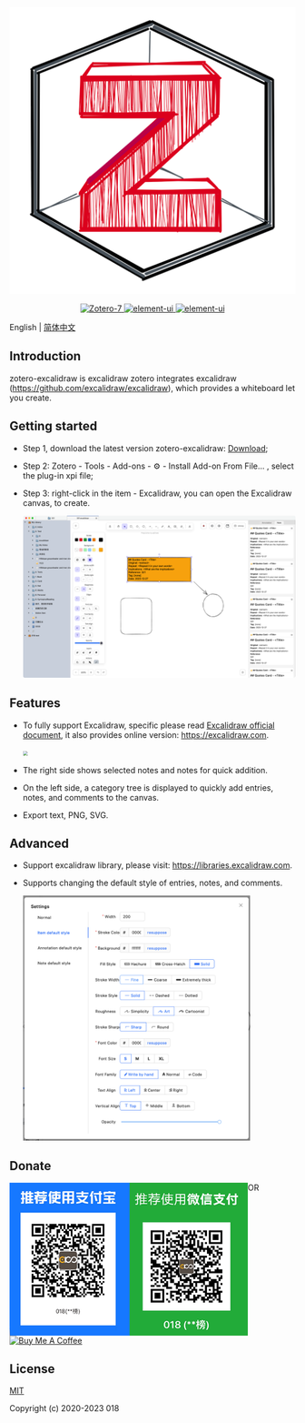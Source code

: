 <p align="center">
  <img src="https://raw.githubusercontent.com/018/zotero-excalidraw/main/image/zotero-excalidraw.png">
</p>
<p align="center">
  <a href="https://www.zotero.org">
    <img src="https://img.shields.io/badge/Zotero-7-red" alt="Zotero-7">
  </a>
  <a href="https://github.com/018/zotero-excalidraw/stargazers">
    <img src="https://img.shields.io/github/stars/018/zotero-excalidraw?label=Stars" alt="element-ui">
  </a>
  <a href="https://github.com/018/zotero-excalidraw/releases">
    <img src="https://img.shields.io/github/downloads/018/zotero-excalidraw/total?label=Downloads" alt="element-ui">
  </a>
</p>

English | [简体中文](https://github.com/018/zotero-excalidraw/blob/main/README_CN.md)

## Introduction

zotero-excalidraw  is excalidraw zotero integrates excalidraw (https://github.com/excalidraw/excalidraw), which provides a whiteboard let you create.

## Getting started

- Step 1, download the latest version zotero-excalidraw: [Download](https://github.com/018/zotero-excalidraw/releases);

- Step 2: Zotero - Tools - Add-ons - ⚙️ - Install Add-on From File... , select the plug-in xpi file;

- Step 3: right-click in the item - Excalidraw, you can open the Excalidraw canvas, to create.

  <img src="https://raw.githubusercontent.com/018/zotero-excalidraw/main/image/home_en.png" width="600"/>

## Features

- To fully support Excalidraw, specific please read [Excalidraw official document](https://github.com/excalidraw/excalidraw), it also provides online version: https://excalidraw.com.

  <img src="https://camo.githubusercontent.com/600260352d4cd183ef318980816010d08cd29b9891a23e7bb1a5b61e595312eb/68747470733a2f2f657863616c69647261772e6e7963332e63646e2e6469676974616c6f6365616e7370616365732e636f6d2f67697468756225324670726f647563745f73686f77636173652e706e67" style="zoom: 50%;" />

- The right side shows selected notes and notes for quick addition.

- On the left side, a category tree is displayed to quickly add entries, notes, and comments to the canvas.

- Export text, PNG, SVG.

## Advanced

- Support excalidraw library, please visit: https://libraries.excalidraw.com.

- Supports changing the default style of entries, notes, and comments.

  <img src="https://raw.githubusercontent.com/018/zotero-excalidraw/main/image/setting_en.png" width="400"/>

## Donate

<img src="https://raw.githubusercontent.com/018/zotero-excalidraw/main/src/chrome/content/images/wechat-alipay.png" style="zoom:70%;float:left" />

OR

<a href="https://www.buymeacoffee.com/0x18" target="_blank"><img src="https://cdn.buymeacoffee.com/buttons/v2/default-yellow.png" alt="Buy Me A Coffee" style="height: 60px !important;width: 217px !important;" ></a>

## License

[MIT](./LICENSE)

Copyright (c) 2020-2023 018
